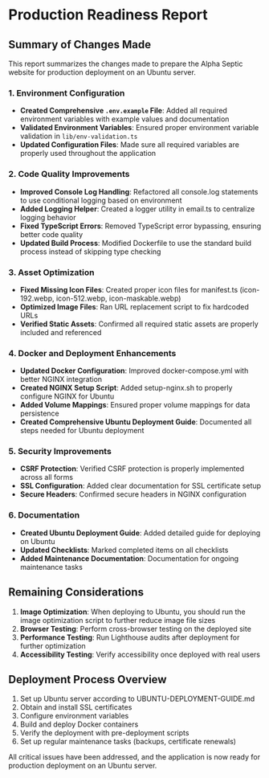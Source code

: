 # Production Readiness Report

## Summary of Changes Made

This report summarizes the changes made to prepare the Alpha Septic website for production deployment on an Ubuntu server.

### 1. Environment Configuration

- **Created Comprehensive `.env.example` File**: Added all required environment variables with example values and documentation
- **Validated Environment Variables**: Ensured proper environment variable validation in `lib/env-validation.ts`
- **Updated Configuration Files**: Made sure all required variables are properly used throughout the application

### 2. Code Quality Improvements

- **Improved Console Log Handling**: Refactored all console.log statements to use conditional logging based on environment
- **Added Logging Helper**: Created a logger utility in email.ts to centralize logging behavior
- **Fixed TypeScript Errors**: Removed TypeScript error bypassing, ensuring better code quality
- **Updated Build Process**: Modified Dockerfile to use the standard build process instead of skipping type checking

### 3. Asset Optimization

- **Fixed Missing Icon Files**: Created proper icon files for manifest.ts (icon-192.webp, icon-512.webp, icon-maskable.webp)
- **Optimized Image Files**: Ran URL replacement script to fix hardcoded URLs
- **Verified Static Assets**: Confirmed all required static assets are properly included and referenced

### 4. Docker and Deployment Enhancements

- **Updated Docker Configuration**: Improved docker-compose.yml with better NGINX integration
- **Created NGINX Setup Script**: Added setup-nginx.sh to properly configure NGINX for Ubuntu
- **Added Volume Mappings**: Ensured proper volume mappings for data persistence
- **Created Comprehensive Ubuntu Deployment Guide**: Documented all steps needed for Ubuntu deployment

### 5. Security Improvements

- **CSRF Protection**: Verified CSRF protection is properly implemented across all forms
- **SSL Configuration**: Added clear documentation for SSL certificate setup
- **Secure Headers**: Confirmed secure headers in NGINX configuration

### 6. Documentation

- **Created Ubuntu Deployment Guide**: Added detailed guide for deploying on Ubuntu
- **Updated Checklists**: Marked completed items on all checklists
- **Added Maintenance Documentation**: Documentation for ongoing maintenance tasks

## Remaining Considerations

1. **Image Optimization**: When deploying to Ubuntu, you should run the image optimization script to further reduce image file sizes
2. **Browser Testing**: Perform cross-browser testing on the deployed site
3. **Performance Testing**: Run Lighthouse audits after deployment for further optimization
4. **Accessibility Testing**: Verify accessibility once deployed with real users

## Deployment Process Overview

1. Set up Ubuntu server according to UBUNTU-DEPLOYMENT-GUIDE.md
2. Obtain and install SSL certificates
3. Configure environment variables
4. Build and deploy Docker containers
5. Verify the deployment with pre-deployment scripts
6. Set up regular maintenance tasks (backups, certificate renewals)

All critical issues have been addressed, and the application is now ready for production deployment on an Ubuntu server. 
